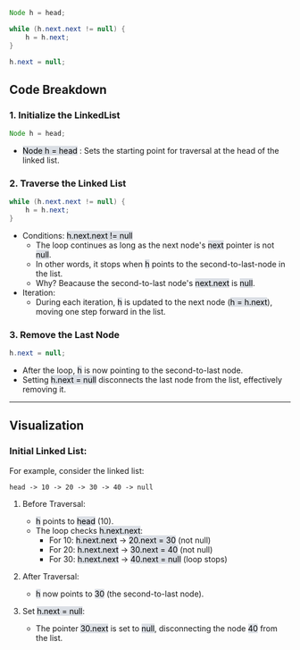 ```Java
Node h = head;

while (h.next.next != null) {
	h = h.next;
}

h.next = null;
```

## Code Breakdown
### 1. Initialize the LinkedList

```Java
Node h = head;
```

+ <mark style="background: #CACFD9A6;">Node h = head</mark> : Sets the starting point for traversal at the head of the linked list.

### 2. Traverse the Linked List

```Java
while (h.next.next != null) {
	h = h.next;
}
```

+ Conditions: <mark style="background: #CACFD9A6;">h.next.next != null</mark>
	+ The loop continues as long as the next node's <mark style="background: #CACFD9A6;">next</mark> pointer is not <mark style="background: #CACFD9A6;">null</mark>.
	+ In other words, it stops when <mark style="background: #CACFD9A6;">h</mark> points to the second-to-last-node in the list.
	+ Why? Beacause the second-to-last node's <mark style="background: #CACFD9A6;">next.next</mark> is <mark style="background: #CACFD9A6;">null</mark>.
+ Iteration:
	+ During each iteration, <mark style="background: #CACFD9A6;">h</mark> is updated to the next node (<mark style="background: #CACFD9A6;">h = h.next</mark>), moving one step forward in the list.

### 3. Remove the Last Node

```Java
h.next = null;
```

+ After the loop, <mark style="background: #CACFD9A6;">h</mark> is now pointing to the second-to-last node.
+ Setting <mark style="background: #CACFD9A6;">h.next = null</mark> disconnects the last node from the list, effectively removing it.

---

## Visualization

### Initial Linked List:

For example, consider the linked list:

```
head -> 10 -> 20 -> 30 -> 40 -> null
```

1. Before Traversal:
	+ <mark style="background: #CACFD9A6;">h</mark> points to <mark style="background: #CACFD9A6;">head</mark> (10).
	+ The loop checks <mark style="background: #CACFD9A6;">h.next.next</mark>:
		+ For 10: <mark style="background: #CACFD9A6;">h.next.next</mark> -> <mark style="background: #CACFD9A6;">20.next = 30</mark> (not null)
		+ For 20: <mark style="background: #CACFD9A6;">h.next.next</mark> -> <mark style="background: #CACFD9A6;">30.next = 40</mark> (not null)
		+ For 30: <mark style="background: #CACFD9A6;">h.next.next</mark> -> <mark style="background: #CACFD9A6;">40.next = null</mark> (loop stops)

2. After Traversal:
	+ <mark style="background: #CACFD9A6;">h</mark> now points to <mark style="background: #CACFD9A6;">30</mark> (the second-to-last node).

3. Set <mark style="background: #CACFD9A6;">h.next = null</mark>:
	+ The pointer <mark style="background: #CACFD9A6;">30.next</mark> is set to <mark style="background: #CACFD9A6;">null</mark>, disconnecting the node <mark style="background: #CACFD9A6;">40</mark> from the list.
